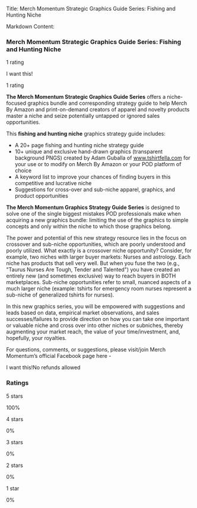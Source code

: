 Title: Merch Momentum Strategic Graphics Guide Series: Fishing and Hunting Niche

Markdown Content:
### Merch Momentum Strategic Graphics Guide Series: Fishing and Hunting Niche

1 rating

I want this!

1 rating

**The Merch Momentum Strategic Graphics Guide Series** offers a niche-focused graphics bundle and corresponding strategy guide to help Merch By Amazon and print-on-demand creators of apparel and novelty products master a niche and seize potentially untapped or ignored sales opportunities.

This **fishing and hunting niche** graphics strategy guide includes:

*   A 20+ page fishing and hunting niche strategy guide
*   10+ unique and exclusive hand-drawn graphics (transparent background PNGS) created by Adam Guballa of www.tshirtfella.com for your use or to modify on Merch By Amazon or your POD platform of choice
*   A keyword list to improve your chances of finding buyers in this competitive and lucrative niche
*   Suggestions for cross-over and sub-niche apparel, graphics, and product opportunities

**The Merch Momentum Graphics Strategy Guide Series** is designed to solve one of the single biggest mistakes POD professionals make when acquiring a new graphics bundle: limiting the use of the graphics to simple concepts and only within the niche to which those graphics belong.

The power and potential of this new strategy resource lies in the focus on crossover and sub-niche opportunities, which are poorly understood and poorly utilized. What exactly is a crossover niche opportunity? Consider, for example, two niches with larger buyer markets: Nurses and astrology. Each niche has products that sell very well. But when you fuse the two (e.g., "Taurus Nurses Are Tough, Tender and Talented") you have created an entirely new (and sometimes exclusive) way to reach buyers in BOTH marketplaces. Sub-niche opportunities refer to small, nuanced aspects of a much larger niche (example: tshirts for emergency room nurses represent a sub-niche of generalized tshirts for nurses).

In this new graphics series, you will be empowered with suggestions and leads based on data, empirical market observations, and sales successes/failures to provide direction on how you can take one important or valuable niche and cross over into other niches or subniches, thereby augmenting your market reach, the value of your time/investment, and, hopefully, your royalties.

For questions, comments, or suggestions, please visit/join Merch Momentum’s official Facebook page here - 

I want this!No refunds allowed

### Ratings

5 stars

100%

4 stars

0%

3 stars

0%

2 stars

0%

1 star

0%
